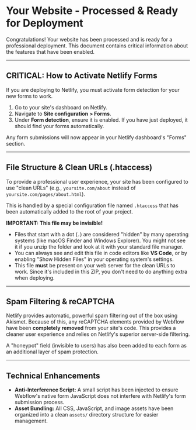 # Your Website - Processed & Ready for Deployment

Congratulations! Your website has been processed and is ready for a professional deployment. This document contains critical information about the features that have been enabled.

---

## CRITICAL: How to Activate Netlify Forms

If you are deploying to Netlify, you must activate form detection for your new forms to work.

1.  Go to your site's dashboard on Netlify.
2.  Navigate to **Site configuration > Forms**.
3.  Under **Form detection**, ensure it is enabled. If you have just deployed, it should find your forms automatically.

Any form submissions will now appear in your Netlify dashboard's "Forms" section.

---

## File Structure & Clean URLs (.htaccess)

To provide a professional user experience, your site has been configured to use "clean URLs" (e.g., `yoursite.com/about` instead of `yoursite.com/pages/about.html`).

This is handled by a special configuration file named `.htaccess` that has been automatically added to the root of your project.

**IMPORTANT: This file may be invisible!**
*   Files that start with a dot (`.`) are considered "hidden" by many operating systems (like macOS Finder and Windows Explorer). You might not see it if you unzip the folder and look at it with your standard file manager.
*   You can always see and edit this file in code editors like **VS Code**, or by enabling "Show Hidden Files" in your operating system's settings.
*   This file **must** be present on your web server for the clean URLs to work. Since it's included in this ZIP, you don't need to do anything extra when deploying.

---

## Spam Filtering & reCAPTCHA

Netlify provides automatic, powerful spam filtering out of the box using Akismet. Because of this, any reCAPTCHA elements provided by Webflow have been **completely removed** from your site's code. This provides a cleaner user experience and relies on Netlify's superior server-side filtering.

A "honeypot" field (invisible to users) has also been added to each form as an additional layer of spam protection.

---

## Technical Enhancements

*   **Anti-Interference Script:** A small script has been injected to ensure Webflow's native form JavaScript does not interfere with Netlify's form submission process.
*   **Asset Bundling:** All CSS, JavaScript, and image assets have been organized into a clean `assets/` directory structure for easier management.
